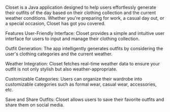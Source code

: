 Closet is a Java application designed to help users effortlessly generate their outfits of the day based on their clothing collection and the current weather conditions. Whether you're preparing for work, a casual day out, or a special occasion, Closet has got you covered.

Features
User-Friendly Interface: Closet provides a simple and intuitive user interface for users to input and manage their clothing collection.

Outfit Generation: The app intelligently generates outfits by considering the user's clothing categories and the current weather.

Weather Integration: Closet fetches real-time weather data to ensure your outfit is not only stylish but also weather-appropriate.

Customizable Categories: Users can organize their wardrobe into customizable categories such as formal wear, casual wear, accessories, etc.

Save and Share Outfits: Closet allows users to save their favorite outfits and share them on social media.
